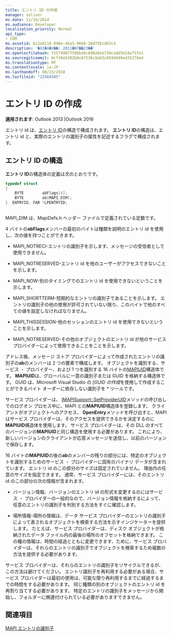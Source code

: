 ```yaml
---
title: エントリ ID の作成
manager: soliver
ms.date: 11/16/2014
ms.audience: Developer
localization_priority: Normal
api_type:
- COM
ms.assetid: bc2a9116-948e-4da3-96b8-26d73bcd63c4
description: '�ŏI�X�V��: 2011�N7��23��'
ms.openlocfilehash: f15749077596bd6c89828eb730cadd5624a75fe1
ms.sourcegitcommit: 0cf39e5382b8c6f236c8a63c6036849ed3527ded
ms.translationtype: MT
ms.contentlocale: ja-JP
ms.lasthandoff: 08/23/2018
ms.locfileid: "22564585"
---
```

# <a name="constructing-entry-identifiers"></a>エントリ ID の作成

  
  
**適用されます**: Outlook 2013 |Outlook 2016 
  
エントリ id は、[エントリ ID](entryid.md)の構造で構成されます。 **エントリ ID**の構造は、エントリ id と、実際のエントリの識別子の属性を記述するフラグで構成されます。 
  
## <a name="entryid-structure"></a>エントリ ID の構造

**エントリ ID**の構造体の定義は次のとおりです。 
  
```cpp
typedef struct
{
    BYTE        abFlags[4];
    BYTE        ab[MAPI_DIM];
}  ENTRYID, FAR *LPENTRYID;
 
```

MAPI_DIM は、MapiDefs.h ヘッダー ファイルで定義されている定数です。 
  
4 バイトの**abFlags**メンバーの最初のバイトは種類を説明のエントリ id を使用し、次の値を持つことができます。 
  
- MAPI_NOTRECI-エントリの識別子を示します、メッセージの受信者として使用できません。
    
- MAPI_NOTRESERVED-エントリ id を他のユーザーがアクセスできないことを示します。
    
- MAPI_NOW-別のタイミングでのエントリ id を使用できないということを示します。
    
- MAPI_SHORTTERM-短期的なエントリの識別子であることを示します。 エントリの識別子の他の使用が許可されていない限り、このバイトで他のすべての値を設定しなければなりません。
    
- MAPI_THISSESSION-他のセッションのエントリ id を使用できないということを示します。
    
- MAPI_NOTRESERVED-その他のオブジェクトのエントリ id が他のサービス プロバイダーによって使用できることをことを示します。
    
アドレス帳、メッセージ ストア プロバイダーによって作成されたエントリの識別子の**ab**のメンバーは 2 つの要素で構成します。 オブジェクトを識別する、サービス ・ プロバイダー、および 1 つを識別する 16 バイトの[MAPIUID](mapiuid.md)構造体です。 **MAPIUID**は、グローバルに一意の識別子または GUID を格納する構造体です。 GUID は、Microsoft Visual Studio の *[GUID の作成*を使用して作成することができるバイト オーダーに依存しない識別子を * ツールです。 
  
サービス プロバイダーは、 [IMAPISupport::SetProviderUID](imapisupport-setprovideruid.md)メソッドの呼び出しでのログオン プロセス中に、MAPI との**MAPIUID**構造体を登録します。 クライアントがオブジェクトへのアクセス、 **OpenEntry**メソッドを呼び出すと、MAPI はサービス プロバイダーは、そのアクセスを提供できるかを決定するのに**MAPIUID**構造体を使用します。 サービス プロバイダーは、その DLL のすべてのバージョンの**MAPIUID**と同じ構造を使用する必要があります。 これにより、新しいバージョンのクライアントが応答メッセージを送信し、以前のバージョンで保存します。 
  
16 バイトの**MAPIUID**の後の**ab**のメンバーの残りの部分には、特定のオブジェクトを識別するためのサービス ・ プロバイダーに固有のバイナリ データが含まれています。 エントリ id のこの部分のサイズは固定されていません。 理由内の任意のサイズを指定できます。 通常、サービス プロバイダーには、そのエントリ id のこの部分の次の情報が含まれます。 
  
- バージョン情報、バージョンのエントリ id の形式を変更するのにはサービス ・ プロバイダーの一般的なので、バージョン情報を格納するによって、任意のエントリの識別子を判別する方法をすぐに確認します。
    
- 場所情報-場所の情報は、データ サービス プロバイダーのエントリの識別子によって表されるオブジェクトを検索する方法を示すインジケーターを提供します。 たとえば、サービス プロバイダーは、ディスク オブジェクトが格納されたデータ ファイル内の最後の場所のオフセットを格納できます。 この種の情報は、時間の経過とともに変更できます、ために、サービス プロバイダーは、それらのエントリの識別子でオブジェクトを検索するため複数の方法を提供する必要があります。
    
サービス プロバイダーは、それらのエントリの識別子をリサイクルできるが、この方法は避けてください。 エントリ識別子を再利用する必要がある場合、サービス プロバイダーは最初の使用は、可能な限り再利用するまでに経過するまでの時間をする必要があります。 同じ種類の別のオブジェクトのエントリ id を再割り当てする必要があります。 特定のエントリの識別子をメッセージから開始し、フォルダーに関連付けられている必要がありますできません。
  
## <a name="see-also"></a>関連項目



[MAPI エントリの識別子](mapi-entry-identifiers.md)

